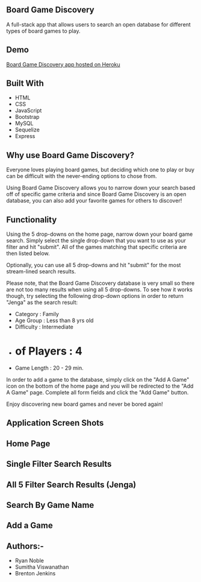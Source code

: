 ## Board Game Discovery
A full-stack app that allows users to search an open database for different types of board games to play.

## Demo

[Board Game Discovery app hosted on Heroku ](https://sleepy-savannah-90309.herokuapp.com/)

## Built With

* HTML
* CSS
* JavaScript
* Bootstrap
* MySQL
* Sequelize
* Express

## Why use Board Game Discovery?
Everyone loves playing board games, but deciding which one to play or buy can be difficult with the never-ending options to chose from. 

Using Board Game Discovery allows you to narrow down your search based off of specific game criteria and since Board Game Discovery is an open database, you can also add your favorite games for others to discover!

## Functionality
Using the 5 drop-downs on the home page, narrow down your board game search. Simply select the single drop-down that you want to use as your filter and hit "submit". All of the games matching that specific criteria are then listed below. 

Optionally, you can use all 5 drop-downs and hit "submit" for the most stream-lined search results. 

Please note, that the Board Game Discovery database is very small so there are not too many results when using all 5 drop-downs. To see how it works though, try selecting the following drop-down options in order to return "Jenga" as the search result:

* Category : Family
* Age Group : Less than 8 yrs old
* Difficulty : Intermediate
* # of Players : 4
* Game Length : 20 - 29 min.

In order to add a game to the database, simply click on the "Add A Game" icon on the bottom of the home page and you will be redirected to the "Add A Game" page. Complete all form fields and click the "Add Game" button.

Enjoy discovering new board games and never be bored again!

## Application Screen Shots

## Home Page


## Single Filter Search Results


## All 5 Filter Search Results (Jenga)


## Search By Game Name


## Add a Game


## Authors:-

* Ryan Noble
* Sumitha Viswanathan
* Brenton Jenkins
